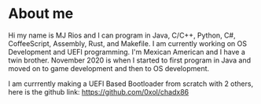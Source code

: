 # About me

Hi my name is MJ Rios and I can program in Java, C/C++, Python, C#, CoffeeScript, Assembly, Rust, and Makefile. I am currently working on OS Development and UEFI programming. I'm Mexican American and I have a twin brother. November 2020 is when I started to first program in Java and moved on to game development and then to OS development.

I am currrently making a UEFI Based Bootloader from scratch with 2 others, here is the github link: https://github.com/0xol/chadx86
